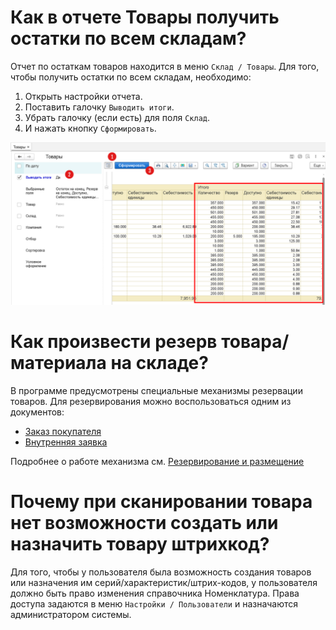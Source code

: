 # Как в отчете Товары получить остатки по всем складам?

Отчет по остаткам товаров находится в меню `Склад / Товары`. Для того, чтобы получить остатки по всем складам, необходимо:

1. Открыть настройки отчета.
2. Поставить галочку `Выводить итоги`.
3. Убрать галочку (если есть) для поля `Склад`.
4. И нажать кнопку `Сформировать`.

![](img/2021-11-12-08-23-36.png)

# Как произвести резерв товара/материала на складе?

В программе предусмотрены специальные механизмы резервации товаров. Для резервирования можно воспользоваться одним из документов:

- [Заказ покупателя](/d/SalesOrder)
- [Внутренняя заявка](/d/InternalOrder)

Подробнее о работе механизма см. [Резервирование и размещение](/warehousing)

# Почему при сканировании товара нет возможности создать или назначить товару штрихкод?

Для того, чтобы у пользователя была возможность создания товаров или назначения им серий/характеристик/штрих-кодов, у пользователя должно быть право изменения справочника Номенклатура. Права доступа задаются в меню `Настройки / Пользователи` и назначаются администратором системы.